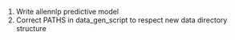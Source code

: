 1) Write allennlp predictive model
2) Correct PATHS in data_gen_script to respect new data directory structure
